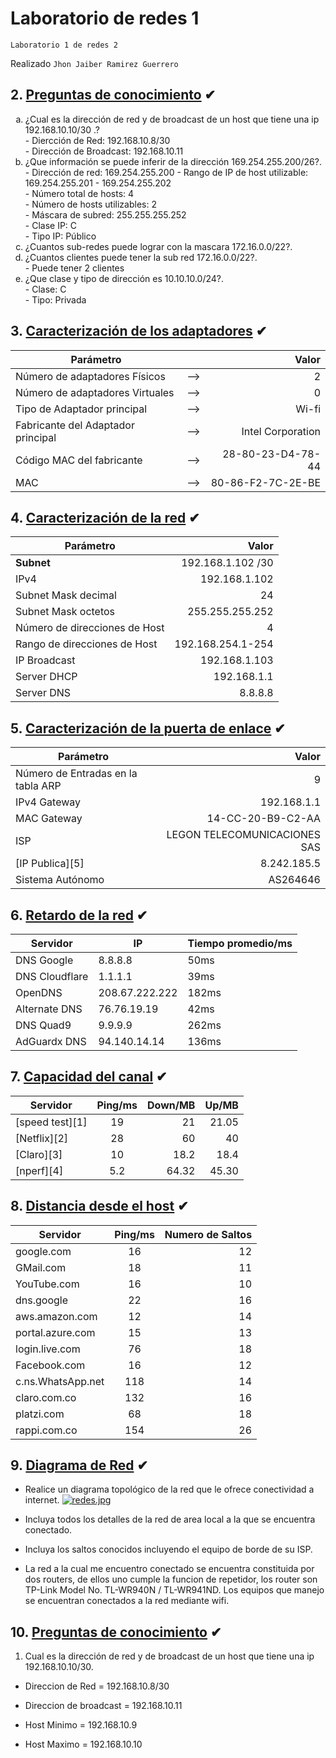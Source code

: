 # Laboratorio de redes 1 
<p><code>Laboratorio 1 de redes 2</code></p>
<p>Realizado <code>Jhon Jaiber Ramirez Guerrero</code>
  
 ## 2. [Preguntas de conocimiento](#) ✔ 
  
 <ol type="a"> 
 <li>¿Cual es la dirección de red y de broadcast de un host que tiene una ip 192.168.10.10/30 .?</li> 
 - Diercción de Red: 192.168.10.8/30 <br>
 - Dirección de Broadcast: 192.168.10.11 <br>
  <li>¿Que información se puede inferir de la dirección 169.254.255.200/26?.</li> 
 - Dirección de red: 169.254.255.200
 - Rango de IP de host utilizable: 169.254.255.201 - 169.254.255.202 <br>
 - Número total de hosts: 4 <br>
 - Número de hosts utilizables: 2 <br>
 - Máscara de subred: 255.255.255.252 <br>
 - Clase IP: C <br>
 - Tipo IP: Público <br>
<li>¿Cuantos sub-redes puede lograr con la mascara 172.16.0.0/22?.</li> 

 <li>¿Cuantos clientes puede tener la sub red 172.16.0.0/22?.</li> 
 - Puede tener 2 clientes
 <li>¿Que clase y tipo de dirección es 10.10.10.0/24?.</li> 
 - Clase: C <br>
 - Tipo: Privada
 </ol> 
  
 ## 3. [Caracterización de los adaptadores](#) ✔ 
 |Parámetro||Valor| 
 |--|:--:|--:| 
 |Número de adaptadores Físicos|-->|2| 
 |Número de adaptadores Virtuales|-->|0| 
 |Tipo de Adaptador principal|-->|Wi-fi| 
 |Fabricante del Adaptador principal|-->|Intel Corporation| 
 |Código MAC del fabricante|-->|28-80-23-D4-78-44| 
 |MAC|-->|80-86-F2-7C-2E-BE| 
  
 ## 4. [Caracterización de la red](#) ✔ 
 |Parámetro|Valor| 
 |--|--:| 
 |__Subnet__|192.168.1.102 /30| 
 |IPv4|192.168.1.102| 
 |Subnet Mask decimal|24| 
 |Subnet Mask octetos|255.255.255.252| 
 |Número de direcciones de Host|4| 
 |Rango de direcciones de Host|192.168.254.1-254| 
 |IP Broadcast|192.168.1.103| 
 |Server DHCP|192.168.1.1| 
 |Server DNS|8.8.8.8| 

  
 ## 5. [Caracterización de la puerta de enlace](#) ✔ 
 |Parámetro|Valor| 
 |--|--:| 
 |Número de Entradas en la tabla ARP |9| 
 |IPv4 Gateway|192.168.1.1| 
 |MAC Gateway|14-CC-20-B9-C2-AA| 
 |ISP|LEGON TELECOMUNICACIONES SAS| 
 |[IP Publica][5]|8.242.185.5| 
 |Sistema Autónomo|AS264646| 
  
  
 ## 6. [Retardo de la red](#) ✔ 
 |Servidor|IP|Tiempo promedio/ms| 
 |--|--|--| 
 |DNS Google|8.8.8.8|50ms| 
 |DNS Cloudflare|1.1.1.1|39ms| 
 |OpenDNS|208.67.222.222|182ms| 
 |Alternate DNS|76.76.19.19|42ms| 
 |DNS Quad9|9.9.9.9|262ms| 
 |AdGuardx DNS|94.140.14.14|136ms| 
  
 ## 7. [Capacidad del canal](#) ✔ 
 |Servidor|Ping/ms|Down/MB|Up/MB| 
 |--|:--:|--:|--:| 
 |[speed test][1]|19|21|21.05| 
 |[Netflix][2]|28|60|40| 
 |[Claro][3]|10|18.2|18.4| 
 |[nperf][4]|5.2|64.32|45.30| 
  
  
 ## 8. [Distancia desde el host](#) ✔ 
 |Servidor|Ping/ms|Numero de Saltos| 
 |--|:--:|--:| 
 |google.com|16|12| 
 |GMail.com|18|11| 
 |YouTube.com|16|10| 
 |dns.google|22|16| 
 |aws.amazon.com|12|14| 
 |portal.azure.com|15|13| 
 |login.live.com|76|18| 
 |Facebook.com|16|12| 
 |c.ns.WhatsApp.net|118|14| 
 |claro.com.co|132|16| 
 |platzi.com|68|18| 
 |rappi.com.co|154|26| 
  
  
 ## 9. [Diagrama de Red](#) ✔ 
 - Realice un diagrama topológico de la red que le ofrece conectividad a internet. 
 [![redes.jpg](https://i.postimg.cc/906gRqYY/redes.jpg)](https://postimg.cc/dZ9jg3Xh)
 - Incluya todos los detalles de la red de area local a la que se encuentra conectado. 
 - Incluya los saltos conocidos incluyendo el equipo de borde de su ISP. 

 - La red a la cual me encuentro conectado se encuentra constituida por dos routers, de ellos uno cumple la funcion de repetidor, los router son TP-Link Model No. TL-WR940N / TL-WR941ND. Los equipos que manejo se encuentran conectados a la red mediante wifi. 
  
 ## 10. [Preguntas de conocimiento](#) ✔ 
 1. Cual es la dirección de red y de broadcast de un host que tiene una ip 192.168.10.10/30. 

- Direccion de Red = 192.168.10.8/30

- Direccion de broadcast = 192.168.10.11

- Host Minimo = 192.168.10.9

- Host Maximo = 192.168.10.10
